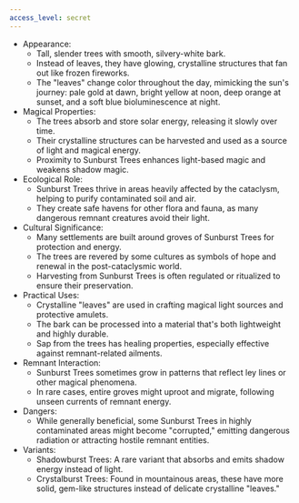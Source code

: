 ```yaml
---
access_level: secret
---
```


- Appearance:
    - Tall, slender trees with smooth, silvery-white bark.
    - Instead of leaves, they have glowing, crystalline structures that fan out like frozen fireworks.
    - The "leaves" change color throughout the day, mimicking the sun's journey: pale gold at dawn, bright yellow at noon, deep orange at sunset, and a soft blue bioluminescence at night.
- Magical Properties:
    - The trees absorb and store solar energy, releasing it slowly over time.
    - Their crystalline structures can be harvested and used as a source of light and magical energy.
    - Proximity to Sunburst Trees enhances light-based magic and weakens shadow magic.
- Ecological Role:
    - Sunburst Trees thrive in areas heavily affected by the cataclysm, helping to purify contaminated soil and air.
    - They create safe havens for other flora and fauna, as many dangerous remnant creatures avoid their light.
- Cultural Significance:
    - Many settlements are built around groves of Sunburst Trees for protection and energy.
    - The trees are revered by some cultures as symbols of hope and renewal in the post-cataclysmic world.
    - Harvesting from Sunburst Trees is often regulated or ritualized to ensure their preservation.
- Practical Uses:
    - Crystalline "leaves" are used in crafting magical light sources and protective amulets.
    - The bark can be processed into a material that's both lightweight and highly durable.
    - Sap from the trees has healing properties, especially effective against remnant-related ailments.
- Remnant Interaction:
    - Sunburst Trees sometimes grow in patterns that reflect ley lines or other magical phenomena.
    - In rare cases, entire groves might uproot and migrate, following unseen currents of remnant energy.
- Dangers:
    - While generally beneficial, some Sunburst Trees in highly contaminated areas might become "corrupted," emitting dangerous radiation or attracting hostile remnant entities.
- Variants:
    - Shadowburst Trees: A rare variant that absorbs and emits shadow energy instead of light.
    - Crystalburst Trees: Found in mountainous areas, these have more solid, gem-like structures instead of delicate crystalline "leaves."